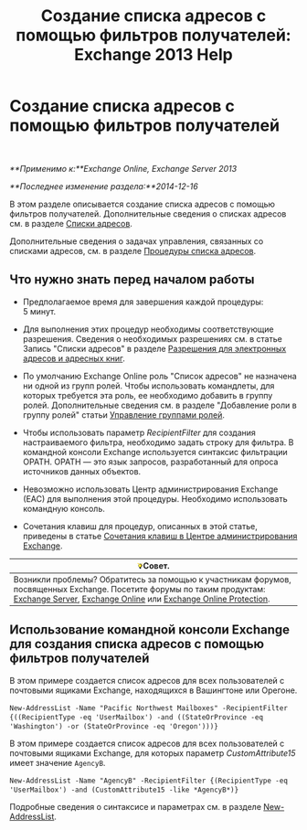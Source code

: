 ﻿---
title: 'Создание списка адресов с помощью фильтров получателей: Exchange 2013 Help'
TOCTitle: Создание списка адресов с помощью фильтров получателей
ms:assetid: 8eabea64-97c6-40af-b61c-9b6a125cbdf1
ms:mtpsurl: https://technet.microsoft.com/ru-ru/library/Bb123718(v=EXCHG.150)
ms:contentKeyID: 50488594
ms.date: 05/22/2018
mtps_version: v=EXCHG.150
ms.translationtype: MT
---

# Создание списка адресов с помощью фильтров получателей

 

_**Применимо к:**Exchange Online, Exchange Server 2013_

_**Последнее изменение раздела:**2014-12-16_

В этом разделе описывается создание списка адресов с помощью фильтров получателей. Дополнительные сведения о списках адресов см. в разделе [Списки адресов](address-lists-exchange-2013-help.md).

Дополнительные сведения о задачах управления, связанных со списками адресов, см. в разделе [Процедуры списка адресов](address-list-procedures-exchange-2013-help.md).

## Что нужно знать перед началом работы

  - Предполагаемое время для завершения каждой процедуры: 5 минут.

  - Для выполнения этих процедур необходимы соответствующие разрешения. Сведения о необходимых разрешениях см. в статье Запись "Списки адресов" в разделе [Разрешения для электронных адресов и адресных книг](email-address-and-address-book-permissions-exchange-2013-help.md).

  - По умолчанию Exchange Online роль "Список адресов" не назначена ни одной из групп ролей. Чтобы использовать командлеты, для которых требуется эта роль, ее необходимо добавить в группу ролей. Дополнительные сведения см. в разделе "Добавление роли в группу ролей" статьи [Управление группами ролей](manage-role-groups-exchange-2013-help.md).

  - Чтобы использовать параметр *RecipientFilter* для создания настраиваемого фильтра, необходимо задать строку для фильтра. В командной консоли Exchange используется синтаксис фильтрации OPATH. OPATH — это язык запросов, разработанный для опроса источников данных объектов.

  - Невозможно использовать Центр администрирования Exchange (EAC) для выполнения этой процедуры. Необходимо использовать командную консоль.

  - Сочетания клавиш для процедур, описанных в этой статье, приведены в статье [Сочетания клавиш в Центре администрирования Exchange](keyboard-shortcuts-in-the-exchange-admin-center-exchange-online-protection-help.md).

<table>
<thead>
<tr class="header">
<th><img src="images/Bb124558.tip(EXCHG.150).gif" title="Совет" alt="Совет" />Совет.</th>
</tr>
</thead>
<tbody>
<tr class="odd">
<td>Возникли проблемы? Обратитесь за помощью к участникам форумов, посвященных Exchange. Посетите форумы по таким продуктам: <a href="https://go.microsoft.com/fwlink/p/?linkid=60612">Exchange Server</a>, <a href="https://go.microsoft.com/fwlink/p/?linkid=267542">Exchange Online</a> или <a href="https://go.microsoft.com/fwlink/p/?linkid=285351">Exchange Online Protection</a>.</td>
</tr>
</tbody>
</table>


## Использование командной консоли Exchange для создания списка адресов с помощью фильтров получателей

В этом примере создается список адресов для всех пользователей с почтовыми ящиками Exchange, находящихся в Вашингтоне или Орегоне.

    New-AddressList -Name "Pacific Northwest Mailboxes" -RecipientFilter {((RecipientType -eq 'UserMailbox') -and ((StateOrProvince -eq 'Washington') -or (StateOrProvince -eq 'Oregon')))}

В этом примере создается список адресов для всех пользователей с почтовыми ящиками Exchange, для которых параметр *CustomAttribute15* имеет значение `AgencyB`.

    New-AddressList -Name "AgencyB" -RecipientFilter {(RecipientType -eq 'UserMailbox') -and (CustomAttribute15 -like *AgencyB*)}

Подробные сведения о синтаксисе и параметрах см. в разделе [New-AddressList](https://technet.microsoft.com/ru-ru/library/aa996912\(v=exchg.150\)).

